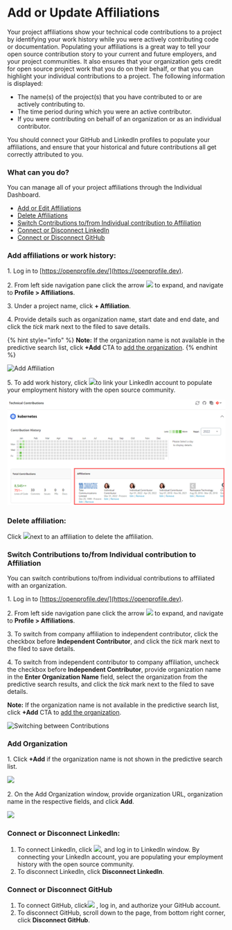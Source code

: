 # Add or Update Affiliations

Your project affiliations show your technical code contributions to a project by identifying your work history while you were actively contributing code or documentation. Populating your affiliations is a great way to tell your open source contribution story to your current and future employers, and your project communities. It also ensures that your organization gets credit for open source project work that you do on their behalf, or that you can highlight your individual contributions to a project. The following information is displayed:

* The name(s) of the project(s) that you have contributed to or are actively contributing to.
* The time period during which you were an active contributor.
* If you were contributing on behalf of an organization or as an individual contributor.

You should connect your GitHub and LinkedIn profiles to populate your affiliations, and ensure that your historical and future contributions all get correctly attributed to you.

### **What can you do?**

You can manage all of your project affiliations through the Individual Dashboard.

* [Add or Edit Affiliations](add-or-update-affiliations.md#add-affiliations-or-work-history)
* [Delete Affiliations](add-or-update-affiliations.md#delete-affiliation)
* [Switch Contributions to/from Individual contribution to Affiliation](add-or-update-affiliations.md#switch-contributions-to-from-individual-contribution-to-affiliation)
* [Connect or Disconnect LinkedIn](add-or-update-affiliations.md#connect-or-disconnect-linkedin)
* [Connect or Disconnect GitHub](add-or-update-affiliations.md#connect-or-disconnect-github)

### Add affiliations or work history:

1\. Log in to [https://openprofile.dev/](https://openprofile.dev).

2\. From left side navigation pane click the arrow ![](../.gitbook/assets/arrow.png) to expand, and navigate to **Profile > Affiliations**.

3\. Under a project name, click **+ Affiliation**.

4\. Provide details such as organization name, start date and end date, and click the _tick_ mark next to the filed to save details.

{% hint style="info" %}
**Note:** If the organization name is not available in the predictive search list, click **+Add** CTA to [add the organization](add-or-update-affiliations.md#add-organization).
{% endhint %}

![Add Affiliation](<../.gitbook/assets/add affiliation.png>)

5\. To add work history, click ![](<../.gitbook/assets/populate work history.png>)to link your LinkedIn account to populate your employment history with the open source community.

![Affiliations](../.gitbook/assets/affiliations.png)

### Delete affiliation:

Click ![](../.gitbook/assets/delete\_icon.png)next to an affiliation to delete the affiliation.

### Switch Contributions to/from Individual contribution to Affiliation

You can switch contributions to/from individual contributions to affiliated with an organization.

1\. Log in to [https://openprofile.dev/](https://openprofile.dev).

2\. From left side navigation pane click the arrow ![](../.gitbook/assets/arrow.png) to expand, and navigate to **Profile > Affiliations**.

3\. To switch from company affiliation to independent contributor, click the checkbox before **Independent Contributor**, and click the _tick_ mark next to the filed to save details.

4\. To switch from independent contributor to company affiliation, uncheck the checkbox before **Independent Contributor**, provide organization name in the **Enter Organization Name** field, select the organization from the predictive search results, and click the _tick_ mark next to the filed to save details.

**Note:** If the organization name is not available in the predictive search list, click **+Add** CTA to [add the organization](add-or-update-affiliations.md#add-organization).

![Switching between Contributions](<../.gitbook/assets/switching between contributions.png>)

### Add Organization

1\. Click **+Add** if the organization name is not shown in the predictive search list.

![](<../.gitbook/assets/add cta.png>)

2\. On the Add Organization window, provide organization URL, organization name in the respective fields, and click **Add**.

![](<../.gitbook/assets/add organization.png>)

### Connect or Disconnect LinkedIn:

1. To connect LinkedIn, click ![](<../.gitbook/assets/populate work history (1).png>), and log in to LinkedIn window. By connecting your LinkedIn account, you are populating your employment history with the open source community.
2. To disconnect LinkedIn, click **Disconnect LinkedIn**.

### Connect or Disconnect GitHub

1. To connect GitHub, click![](<../.gitbook/assets/connect github.png>) , log in, and authorize your GitHub account.
2. To disconnect GitHub, scroll down to the page, from bottom right corner, click **Disconnect GitHub**.
